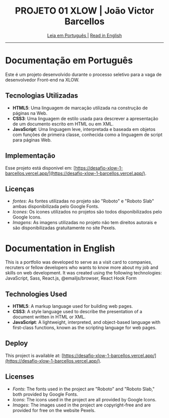 <h1 align="center">
 PROJETO 01 XLOW | João Victor Barcellos
</h1>

<div align="center">
   <a href="#documentação-em-português">Leia em Português |</a>
  <a href="#documentation-in-english">Read in English</a>
</div>

---

# Documentação em Português

Este é um projeto desenvolvido durante o processo seletivo para a vaga de desenvolvedor Front-end na XLOW.

## Tecnologias Utilizadas

- **HTML5**: Uma linguagem de marcação utilizada na construção de páginas na Web.
- **CSS3**: Uma linguagem de estilo usada para descrever a apresentação de um documento escrito em HTML ou em XML.
- **JavaScript**: Uma linguagem leve, interpretada e baseada em objetos com funções de primeira classe, conhecida como a linguagem de script para páginas Web.

## Implementação

Esse projeto está disponivel em: [https://desafio-xlow-1-barcellos.vercel.app/](https://desafio-xlow-1-barcellos.vercel.app/).

## Licenças

- *fontes*: As fontes utilizadas no projeto são "Roboto" e "Roboto Slab" ambas disponibilizada pelo Google Fonts.
- *Icones*: Os icones utilizados no projetos são todos disponibilizados pelo Google Icons.
- *Imagens*: As imagens utilizadas no projeto não tem direitos autorais e são disponibilizadas gratuitamente no site Pexels.

# Documentation in English 

This is a portfolio was developed to serve as a visit card to companies, recruters or fellow developers who wants to know more about my job and skills on web development. It was created using the following technologies: JavaScript, Sass, React.js, @emailjs/browser, React Hook Form

## Technologies Used

- **HTML5**: A markup language used for building web pages.
- **CSS3**: A style language used to describe the presentation of a document written in HTML or XML.
- **JavaScript**: A lightweight, interpreted, and object-based language with first-class functions, known as the scripting language for web pages.

## Deploy

This project is available at: [https://desafio-xlow-1-barcellos.vercel.app/](https://desafio-xlow-1-barcellos.vercel.app/).

## Licenses

- *Fonts*: The fonts used in the project are "Roboto" and "Roboto Slab," both provided by Google Fonts.
- *Icons*: The icons used in the project are all provided by Google Icons.
- *Images*: The images used in the project are copyright-free and are provided for free on the website Pexels.
